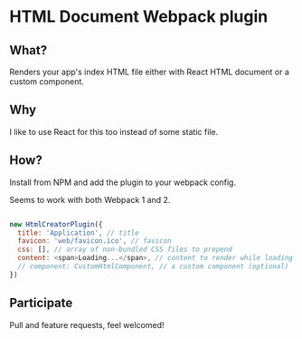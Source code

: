 # HTML Document Webpack plugin

## What?

Renders your app's index HTML file either with React HTML document or
a custom component.

## Why

I like to use React for this too instead of some static file.

## How?

Install from NPM and add the plugin to your webpack config.

Seems to work with both Webpack 1 and 2.

```javascript

new HtmlCreatorPlugin({
  title: 'Application', // title
  favicon: 'web/favicon.ico', // favicon
  css: [], // array of non-bundled CSS files to prepend
  content: <span>Loading...</span>, // content to render while loading (optional),
  // component: CustomHtmlComponent, // a custom component (optional)
})

```

## Participate

Pull and feature requests, feel welcomed!

